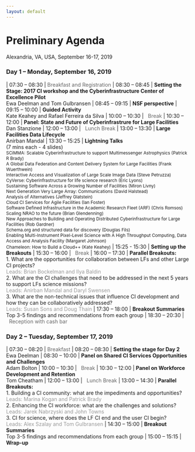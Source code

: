 ```yaml
---
layout: default
---
```


<style>
td:nth-of-type(1) {
    width:9em;
}
td:nth-of-type(2) {
    width:50em;
}
</style>

# Preliminary Agenda

Alexandria, VA, USA, September 16-17, 2019

### Day 1 – Monday, September 16, 2019

| 07:30 – 08:30	| <span style="color: #666">Breakfast and Registration</span>
| 08:30 – 08:45	| **Setting the Stage: 2017 CI workshop and the Cyberinfrastructure Center of Excellence Pilot**<br />Ewa Deelman and Tom Gulbransen
| 08:45 – 09:15	| **NSF perspective**
| 09:15 – 10:00	| **Guided Activity**<br />Kate Keahey and Rafael Ferreira da Silva
| 10:00 – 10:30	| <span style="color: #666"><i class="fas fa-coffee"></i>&nbsp;&nbsp;Break</span>
| 10:30 – 12:00	| **Panel: State and Future of Cyberinfrastrure for Large Facilities**<br />Dan Stanzione 
| 12:00 – 13:00	| <span style="color: #666"><i class="fas fa-utensils"></i>&nbsp;&nbsp;Lunch Break</span>
| 13:00 – 13:30	| **Large Facilities Data Lifecycle**<br />Anirban Mandal
| 13:30 – 15:25	| **Lightning Talks**<br />(7 mins each - 4 slides)<br /><span style="font-size: 85%">SCiMMA: Scalable Cyberinfrastructure to support Multimessenger Astrophysics (Patrick R Brady)<br />A Global Data Federation and Content Delivery System for Large Facilities (Frank Wuerthwein)<br />Interactive Access and Visualization of Large Scale Image Data (Steve Petruzza)<br />CyVerse: Cyberinfrastructure for life science research (Eric Lyons)<br />Sustaining Software Across a Growing Number of Facilities (Miron Livny)<br />Next Generation Very Large Array: Communications (David Halstead)<br />Analysis of Alternatives (Jeffrey Glatstein)<br />Cloud CI Services for Agile Facilities (Ian Foster)<br />Software Defined Infrastructure in the Academic Research Fleet (ARF) (Chris Romsos)<br />Scaling NRAO to the future (Brian Glendenning)<br />New Approaches to Building and Operating Distributed Cyberinfrastructure for Large Facilities (Rob Gardner)<br />Schema.org and structured data for discovery (Douglas Fils)<br />Enabling Multi-Instrument Pixel-Level Science with A High Throughput Computing, Data Access and Analysis Facility (Margaret Johnson)<br />Chameleon: How to Build a Cloud++ (Kate Keahey)</span>
| 15:25 - 15:30	| **Setting up the Breakouts**
| 15:30 – 16:00	| <span style="color: #666"><i class="fas fa-coffee"></i>&nbsp;&nbsp;Break</span>
| 16:00 – 17:30	| **Parallel Breakouts:**<br />1. What are the opportunities for collaboration between LFs and other Large CI projects?<br /><span style="color: #999; padding-bottom: 1em">Leads: Brian Bockelman and Ilya Baldin</span><br />2. What are the CI challenges that need to be addressed in the next 5 years to support LFs science missions?<br /><span style="color: #999; padding-bottom: 1em">Leads: Anirban Mandal and Daryl Swensen</span><br />3. What are the non-technical issues that influence CI development and how they can be collaboratively addressed?<br /><span style="color: #999; padding-bottom: 1em">Leads: Susan Sons and Doug Thain</span>
| 17:30 – 18:00	| **Breakout Summaries**<br />Top 3-5 findings and recommendations from each group
| 18:30 – 20:30	| <span style="color: #666"><i class="fas fa-wine-glass-alt"></i>&nbsp;&nbsp;Reception with cash bar</span>

### Day 2 – Tuesday, September 17, 2019

| 07:30 – 08:20	| <span style="color: #666">Breakfast</span>
| 08:20 – 08:30 | **Setting the stage for Day 2**<br />Ewa Deelman
| 08:30 – 10:00 | **Panel on Shared CI Services Opportunities and Challenges**<br />Adam Bolton
| 10:00 – 10:30 | <span style="color: #666"><i class="fas fa-coffee"></i>&nbsp;&nbsp;Break</span>
| 10:30 – 12:00	| **Panel on Workforce Development and Retention**<br />Tom Cheatham
| 12:00 – 13:00 | <span style="color: #666"><i class="fas fa-utensils"></i>&nbsp;&nbsp;Lunch Break</span>
| 13:00 – 14:30 | **Parallel Breakouts:**<br />1. Building a CI community: what are the impediments and opportunities?<br /><span style="color: #999; padding-bottom: 1em">Leads: Marina Kogan and Patrick Brady</span><br />2. Enhancing the CI workforce: what are the challenges and solutions?<br /><span style="color: #999; padding-bottom: 1em">Leads: Jarek Nabrzyski and John Towns</span><br />3. CI for science, where does the LF CI end and the user CI begin?<br /><span style="color: #999; padding-bottom: 1em">Leads: Alex Szalay and Tom Gulbransen</span>
| 14:30 – 15:00	| **Breakout Summaries**<br />Top 3-5 findings and recommendations from each group
| 15:00 – 15:15	| **Wrap-up**
